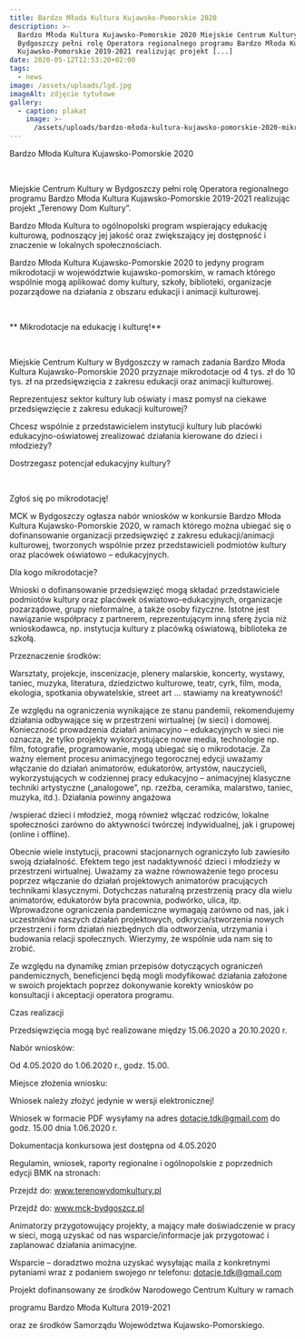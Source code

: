 ```yaml
---
title: Bardzo Młoda Kultura Kujawsko-Pomorskie 2020
description: >-
  Bardzo Młoda Kultura Kujawsko-Pomorskie 2020 Miejskie Centrum Kultury w
  Bydgoszczy pełni rolę Operatora regionalnego programu Bardzo Młoda Kultura
  Kujawsko-Pomorskie 2019-2021 realizując projekt [...]
date: 2020-05-12T12:53:20+02:00
tags:
  - news
image: /assets/uploads/lgd.jpg
imageAlt: zdjęcie tytułowe
gallery:
  - caption: plakat
    image: >-
      /assets/uploads/bardzo-młoda-kultura-kujawsko-pomorskie-2020-mikrodotacje-731x1024.jpg
---
```

Bardzo Młoda Kultura Kujawsko-Pomorskie 2020

<br>

Miejskie Centrum Kultury w Bydgoszczy pełni rolę Operatora regionalnego programu Bardzo Młoda Kultura Kujawsko-Pomorskie 2019-2021 realizując projekt „Terenowy Dom Kultury”.



Bardzo Młoda Kultura to ogólnopolski program wspierający edukację kulturową, podnoszący jej jakość oraz zwiększający jej dostępność i znaczenie w lokalnych społecznościach.



Bardzo Młoda Kultura Kujawsko-Pomorskie 2020 to jedyny program mikrodotacji w województwie kujawsko-pomorskim, w ramach którego wspólnie mogą aplikować domy kultury, szkoły, biblioteki, organizacje pozarządowe na działania z obszaru edukacji i animacji kulturowej. 

<br>

** Mikrodotacje na edukację i kulturę!**

<br>

Miejskie Centrum Kultury w Bydgoszczy w ramach zadania Bardzo Młoda Kultura Kujawsko-Pomorskie 2020 przyznaje mikrodotacje od 4 tys. zł do 10 tys. zł na przedsięwzięcia z zakresu edukacji oraz animacji kulturowej.



Reprezentujesz sektor kultury lub oświaty i masz pomysł na ciekawe przedsięwzięcie z zakresu edukacji kulturowej?



Chcesz wspólnie z przedstawicielem instytucji kultury lub placówki edukacyjno-oświatowej zrealizować działania kierowane do dzieci i młodzieży?



Dostrzegasz potencjał edukacyjny kultury?

<br>

Zgłoś się po mikrodotację!



MCK w Bydgoszczy ogłasza nabór wniosków w konkursie Bardzo Młoda Kultura Kujawsko-Pomorskie 2020, w ramach którego można ubiegać się o dofinansowanie organizacji przedsięwzięć z zakresu edukacji/animacji kulturowej, tworzonych wspólnie przez przedstawicieli podmiotów kultury oraz placówek oświatowo – edukacyjnych.



Dla kogo mikrodotacje?



Wnioski o dofinansowanie przedsięwzięć mogą składać przedstawiciele podmiotów kultury oraz placówek oświatowo-edukacyjnych, organizacje pozarządowe, grupy nieformalne, a także osoby fizyczne. Istotne jest nawiązanie współpracy z partnerem, reprezentującym inną sferę życia niż wnioskodawca, np. instytucja kultury z placówką oświatową, biblioteka ze szkołą.



Przeznaczenie środków:



Warsztaty, projekcje, inscenizacje, plenery malarskie, koncerty, wystawy, taniec, muzyka, literatura, dziedzictwo kulturowe, teatr, cyrk, film, moda, ekologia, spotkania obywatelskie,  street art …  stawiamy na kreatywność!



Ze względu na ograniczenia wynikające ze stanu pandemii, rekomendujemy działania odbywające się w przestrzeni wirtualnej (w sieci) i domowej. Konieczność prowadzenia działań animacyjno – edukacyjnych w sieci nie oznacza, że tylko projekty wykorzystujące nowe media, technologie np. film, fotografie, programowanie, mogą ubiegać się o mikrodotacje. Za ważny element procesu animacyjnego tegorocznej edycji uważamy włączanie do działań animatorów, edukatorów, artystów, nauczycieli, wykorzystujących w codziennej pracy edukacyjno – animacyjnej klasyczne techniki artystyczne („analogowe”, np. rzeźba, ceramika, malarstwo, taniec, muzyka, itd.). Działania powinny angażowa



/wspierać dzieci i młodzież, mogą również włączać rodziców, lokalne społeczności zarówno do aktywności twórczej indywidualnej, jak i grupowej (online i offline).



Obecnie wiele instytucji, pracowni stacjonarnych ograniczyło lub zawiesiło swoją działalność. Efektem tego jest  nadaktywność dzieci i młodzieży w przestrzeni wirtualnej. Uważamy za ważne równoważenie tego procesu poprzez włączanie do działań projektowych animatorów pracujących technikami klasycznymi. Dotychczas naturalną przestrzenią pracy dla wielu animatorów, edukatorów była pracownia, podwórko, ulica, itp. Wprowadzone ograniczenia pandemiczne wymagają zarówno od nas, jak i uczestników naszych działań projektowych, odkrycia/stworzenia nowych przestrzeni i form działań niezbędnych dla odtworzenia, utrzymania i budowania relacji społecznych. Wierzymy, że wspólnie uda nam się to zrobić.



Ze względu na dynamikę zmian przepisów dotyczących ograniczeń pandemicznych, beneficjenci będą mogli modyfikować działania założone w swoich projektach poprzez dokonywanie korekty wniosków po konsultacji i akceptacji operatora programu.



 



Czas realizacji



Przedsięwzięcia mogą być realizowane między 15.06.2020 a 20.10.2020 r.



Nabór wniosków:



Od 4.05.2020 do 1.06.2020 r., godz. 15.00.



Miejsce złożenia wniosku:



Wniosek należy złożyć jedynie w wersji elektronicznej!



Wniosek w formacie PDF wysyłamy na adres dotacje.tdk@gmail.com do godz. 15.00 dnia 1.06.2020 r.



Dokumentacja konkursowa jest dostępna od 4.05.2020



Regulamin, wniosek, raporty regionalne i ogólnopolskie z poprzednich edycji BMK na stronach:



Przejdź do: www.terenowydomkultury.pl



Przejdź do: www.mck-bydgoszcz.pl



Animatorzy przygotowujący projekty, a mający małe doświadczenie w pracy w sieci, mogą uzyskać od nas wsparcie/informacje jak przygotować i zaplanować działania animacyjne.



Wsparcie – doradztwo  można uzyskać wysyłając maila z konkretnymi pytaniami wraz z podaniem swojego nr telefonu: dotacje.tdk@gmail.com 



Projekt dofinansowany ze środków Narodowego Centrum Kultury w ramach



programu Bardzo Młoda Kultura 2019-2021



oraz ze środków Samorządu Województwa Kujawsko-Pomorskiego.

